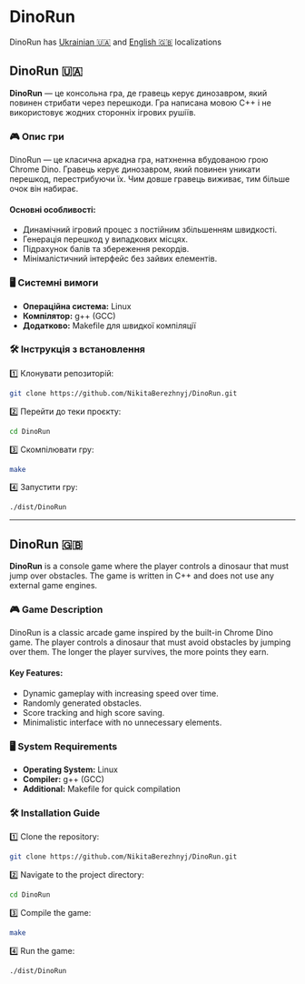 # DinoRun

DinoRun has [Ukrainian :ukraine:](#dinorun-ukraine) and [English :uk:](#dinorun-ukraine) localizations

## DinoRun :ukraine:

**DinoRun** — це консольна гра, де гравець керує динозавром, який повинен стрибати через перешкоди. Гра написана мовою C++ і не використовує жодних сторонніх ігрових рушіїв.

### 🎮 Опис гри

DinoRun — це класична аркадна гра, натхненна вбудованою грою Chrome Dino. Гравець керує динозавром, який повинен уникати перешкод, перестрибуючи їх. Чим довше гравець виживає, тим більше очок він набирає.

#### Основні особливості:

- Динамічний ігровий процес з постійним збільшенням швидкості.
- Генерація перешкод у випадкових місцях.
- Підрахунок балів та збереження рекордів.
- Мінімалістичний інтерфейс без зайвих елементів.

### 🖥️ Системні вимоги

- **Операційна система:** Linux
- **Компілятор:** g++ (GCC)
- **Додатково:** Makefile для швидкої компіляції

### 🛠 Інструкція з встановлення

1️⃣ Клонувати репозиторій:

```bash
git clone https://github.com/NikitaBerezhnyj/DinoRun.git
```

2️⃣ Перейти до теки проєкту:

```bash
cd DinoRun
```

3️⃣ Скомпілювати гру:

```bash
make
```

4️⃣ Запустити гру:

```bash
./dist/DinoRun
```

---

## DinoRun :uk:

**DinoRun** is a console game where the player controls a dinosaur that must jump over obstacles. The game is written in C++ and does not use any external game engines.

### 🎮 Game Description

DinoRun is a classic arcade game inspired by the built-in Chrome Dino game. The player controls a dinosaur that must avoid obstacles by jumping over them. The longer the player survives, the more points they earn.

#### Key Features:

- Dynamic gameplay with increasing speed over time.
- Randomly generated obstacles.
- Score tracking and high score saving.
- Minimalistic interface with no unnecessary elements.

### 🖥️ System Requirements

- **Operating System:** Linux
- **Compiler:** g++ (GCC)
- **Additional:** Makefile for quick compilation

### 🛠 Installation Guide

1️⃣ Clone the repository:

```bash
git clone https://github.com/NikitaBerezhnyj/DinoRun.git
```

2️⃣ Navigate to the project directory:

```bash
cd DinoRun
```

3️⃣ Compile the game:

```bash
make
```

4️⃣ Run the game:

```bash
./dist/DinoRun
```
